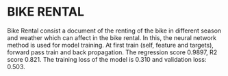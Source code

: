  # BIKE RENTAL
Bike Rental consist a document of the renting of the bike in different season and weather which can affect in the bike rental. In this, the neural network method is used for model training. At first train (self, feature and targets), forward pass train and back propagation. The regression score 0.9897, R2 score 0.821. The training loss of the model is 0.310 and validation loss: 0.503.
